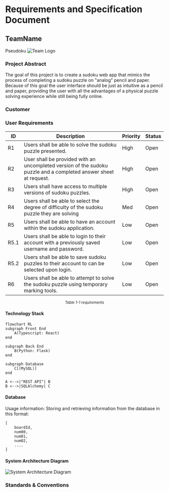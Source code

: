 # Requirements and Specification Document

## TeamName

Pseudoku
![Team Logo](https://git.doit.wisc.edu/cdis/cs/courses/cs506/sp2024/team/mondaywednesdaylecture/T_24/cs506-team24/-/raw/main/docs/CS506_Team_Logo.png)

### Project Abstract

<!--A one paragraph summary of what the software will do.-->

The goal of this project is to create a sudoku web app that mimics the process of completing a sudoku puzzle on
"analog" pencil and paper. Because of this goal the user interface should be just as intuitive as a pencil and paper, providing the user with all the advantages of a physical puzzle solving experience while still being fully online. 

### Customer

<!--A brief description of the customer for this software, both in general (the population who might eventually use such a system) and specifically for this document (the customer(s) who informed this document). Every project will have a customer from the CS506 instructional staff. Requirements should not be derived simply from discussion among team members. Ideally your customer should not only talk to you about requirements but also be excited later in the semester to use the system.-->

### User Requirements

<!--This section lists the behavior that the users see. This information needs to be presented in a logical, organized fashion. It is most helpful if this section is organized in outline form: a bullet list of major topics (e.g., one for each kind of user, or each major piece of system functionality) each with some number of subtopics.-->

| ID   | Description                                                  | Priority | Status |
| ---- | ------------------------------------------------------------ | -------- | ------ |
| R1  | Users shall be able to solve the sudoku puzzle presented. | High      | Open   |
| R2  | User shall be provided with an uncompleted version of the sudoku puzzle and a completed answer sheet at request.| High     | Open   |
| R3  | Users shall have access to multiple versions of sudoku puzzles. | High     | Open   |
| R4  | Users shall be able to select the degree of difficulty of the sudoku puzzle they are solving | Med      | Open   |
| R5  | Users shall be able to have an account within the sudoku application.  | Low     | Open   |
| R5.1  | Users shall be able to login to their account with a previously saved username and password.  | Low     | Open   |
| R5.2  | Users shall be able to save sudoku puzzles to their account to can be selected upon login.  |Low| Open|
| R6  | Users shall be able to attempt to solve the sudoku puzzle using temporary marking tools.  | Low     | Open   |



<div align="center"><small><i>Table 1-1 requirements</i></small></div>


#### Technology Stack


```mermaid
flowchart RL
subgraph Front End
	A(Typescript: React)
end
	
subgraph Back End
	B(Python: Flask)
end
	
subgraph Database
	C[(MySQL)]
end

A <-->|"REST API"| B
B <-->|SQLAlchemy| C
```


#### Database
Usage information:
Storing and retrieving information from the database in this format:
```mermaid
[
    boardId,
    num00,
    num01,
    num02,
    ....
]
```

#### System Architecture Diagram
![System Architecture Diagram](https://git.doit.wisc.edu/cdis/cs/courses/cs506/sp2024/team/mondaywednesdaylecture/T_24/cs506-team24/-/raw/main/docs/System_Architecture_Diagram.png)


### Standards & Conventions

<!--Here you can document your coding standards and conventions. This includes decisions about naming, style guides, etc.-->
